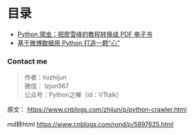 # 目录

* [Python 爬虫：把廖雪峰的教程转换成 PDF 电子书](./pdf)
* [基于微博数据用 Python 打造一颗“心”](./heart/)

### Contact me

>作者：liuzhijun  
>微信： lzjun567  
>公众号：Python之禅（id：VTtalk）

原文：
https://www.cnblogs.com/zhijun/p/python-crawler.html

md转html
https://www.cnblogs.com/rond/p/5897625.html
